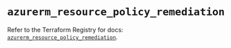 # `azurerm_resource_policy_remediation`

Refer to the Terraform Registry for docs: [`azurerm_resource_policy_remediation`](https://registry.terraform.io/providers/hashicorp/azurerm/3.91.0/docs/resources/resource_policy_remediation).
